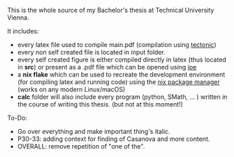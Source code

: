This is the whole source of my Bachelor's thesis at Technical University Vienna.

It includes:
- every latex file used to compile main.pdf (compilation using [tectonic](https://tectonic-typesetting.github.io/en-US/))
- every non self created file is located in input folder.
- every self created figure is either compiled directly in latex (thus located in **src**) or present as a .pdf file which can be opened using [ipe](https://ipe.otfried.org/)
- a **nix flake** which can be used to recreate the development environment (for compiling latex and running code) using the [nix package manager](https://nixos.org/) (works on any modern Linux/macOS)
- **calc** folder will also include every program (python, SMath, ... ) written in the course of writing this thesis. (but not at this moment!)

To-Do:

- Go over everything and make important thing's italic.
- P30-33: adding context for finding of Casanova and more content.
- OVERALL: remove repetition of "one of the".
